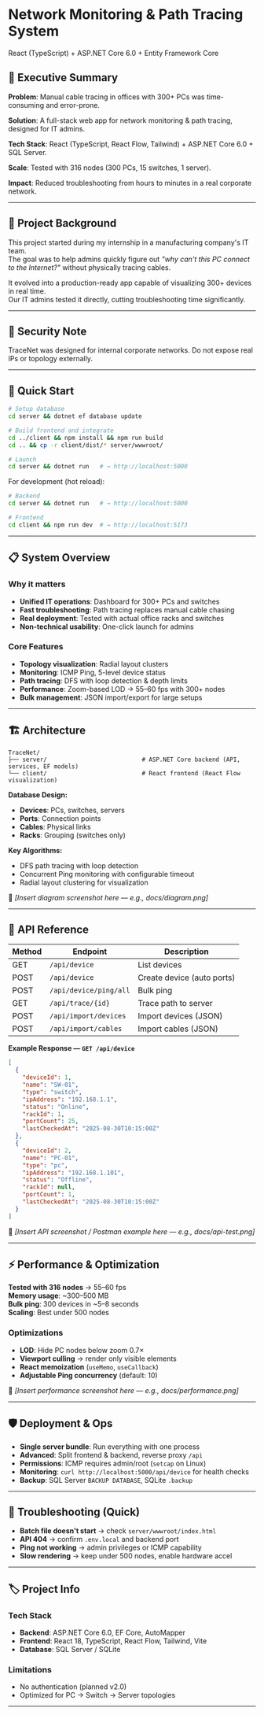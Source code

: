 # Network Monitoring & Path Tracing System

React (TypeScript) + ASP.NET Core 6.0 + Entity Framework Core

## 📌 Executive Summary

**Problem**: Manual cable tracing in offices with 300+ PCs was time-consuming and error-prone.

**Solution**: A full-stack web app for network monitoring & path tracing, designed for IT admins.

**Tech Stack**: React (TypeScript, React Flow, Tailwind) + ASP.NET Core 6.0 + SQL Server.

**Scale**: Tested with 316 nodes (300 PCs, 15 switches, 1 server).

**Impact**: Reduced troubleshooting from hours to minutes in a real corporate network.

---

## 🎯 Project Background

This project started during my internship in a manufacturing company's IT team.  
The goal was to help admins quickly figure out *"why can't this PC connect to the Internet?"* without physically tracing cables.

It evolved into a production-ready app capable of visualizing 300+ devices in real time.  
Our IT admins tested it directly, cutting troubleshooting time significantly.

---

## 🔐 Security Note

TraceNet was designed for internal corporate networks. Do not expose real IPs or topology externally.

---

## 🚀 Quick Start

```bash
# Setup database
cd server && dotnet ef database update

# Build frontend and integrate
cd ../client && npm install && npm run build
cd .. && cp -r client/dist/* server/wwwroot/

# Launch
cd server && dotnet run   # → http://localhost:5000
```

For development (hot reload):

```bash
# Backend
cd server && dotnet run   # → http://localhost:5000

# Frontend  
cd client && npm run dev  # → http://localhost:5173
```

---

## 📋 System Overview

### Why it matters

- **Unified IT operations**: Dashboard for 300+ PCs and switches  
- **Fast troubleshooting**: Path tracing replaces manual cable chasing  
- **Real deployment**: Tested with actual office racks and switches  
- **Non-technical usability**: One-click launch for admins  

### Core Features

- **Topology visualization**: Radial layout clusters  
- **Monitoring**: ICMP Ping, 5-level device status  
- **Path tracing**: DFS with loop detection & depth limits  
- **Performance**: Zoom-based LOD → 55–60 fps with 300+ nodes  
- **Bulk management**: JSON import/export for large setups  

---

## 🏗 Architecture

```
TraceNet/
├── server/                           # ASP.NET Core backend (API, services, EF models)
└── client/                           # React frontend (React Flow visualization)

```

**Database Design:**  
- **Devices**: PCs, switches, servers  
- **Ports**: Connection points  
- **Cables**: Physical links  
- **Racks**: Grouping (switches only)  

**Key Algorithms:**  
- DFS path tracing with loop detection  
- Concurrent Ping monitoring with configurable timeout  
- Radial layout clustering for visualization  

📸 *[Insert diagram screenshot here — e.g., docs/diagram.png]*

---

## 📡 API Reference

| Method | Endpoint | Description |
|--------|----------|-------------|
| GET | `/api/device` | List devices |
| POST | `/api/device` | Create device (auto ports) |
| POST | `/api/device/ping/all` | Bulk ping |
| GET | `/api/trace/{id}` | Trace path to server |
| POST | `/api/import/devices` | Import devices (JSON) |
| POST | `/api/import/cables` | Import cables (JSON) |

**Example Response — `GET /api/device`**  

```json
[
  {
    "deviceId": 1,
    "name": "SW-01",
    "type": "switch",
    "ipAddress": "192.168.1.1",
    "status": "Online",
    "rackId": 1,
    "portCount": 25,
    "lastCheckedAt": "2025-08-30T10:15:00Z"
  },
  {
    "deviceId": 2,
    "name": "PC-01",
    "type": "pc",
    "ipAddress": "192.168.1.101",
    "status": "Offline",
    "rackId": null,
    "portCount": 1,
    "lastCheckedAt": "2025-08-30T10:15:00Z"
  }
]
```

📸 *[Insert API screenshot / Postman example here — e.g., docs/api-test.png]*

---

## ⚡ Performance & Optimization

**Tested with 316 nodes** → 55–60 fps  
**Memory usage**: ~300–500 MB  
**Bulk ping**: 300 devices in ~5–8 seconds  
**Scaling**: Best under 500 nodes  

### Optimizations

- **LOD**: Hide PC nodes below zoom 0.7×  
- **Viewport culling** → render only visible elements  
- **React memoization** (`useMemo`, `useCallback`)  
- **Adjustable Ping concurrency** (default: 10)  

📸 *[Insert performance screenshot here — e.g., docs/performance.png]*

---

## 🛡 Deployment & Ops

- **Single server bundle**: Run everything with one process  
- **Advanced**: Split frontend & backend, reverse proxy `/api`  
- **Permissions**: ICMP requires admin/root (`setcap` on Linux)  
- **Monitoring**: `curl http://localhost:5000/api/device` for health checks  
- **Backup**: SQL Server `BACKUP DATABASE`, SQLite `.backup`  

---

## 🚨 Troubleshooting (Quick)

- **Batch file doesn't start** → check `server/wwwroot/index.html`  
- **API 404** → confirm `.env.local` and backend port  
- **Ping not working** → admin privileges or ICMP capability  
- **Slow rendering** → keep under 500 nodes, enable hardware accel  

---

## 🏷 Project Info

### Tech Stack

- **Backend**: ASP.NET Core 6.0, EF Core, AutoMapper  
- **Frontend**: React 18, TypeScript, React Flow, Tailwind, Vite  
- **Database**: SQL Server / SQLite  

### Limitations

- No authentication (planned v2.0)  
- Optimized for PC → Switch → Server topologies    

---
